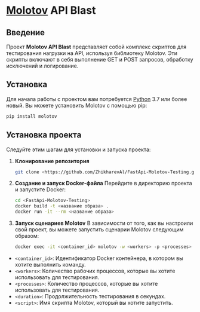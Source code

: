 # [Molotov](https://molotov.readthedocs.io/en/stable/index.html) API Blast

## Введение

Проект **Molotov API Blast** представляет собой комплекс скриптов для тестирования нагрузки на API, используя библиотеку Molotov. Эти скрипты включают в себя выполнение GET и POST запросов, обработку исключений и логирование.

## Установка

Для начала работы с проектом вам потребуется [Python](https://www.python.org/) 3.7 или более новый. Вы можете установить Molotov с помощью pip:

```bash
pip install molotov

```
## Установка проекта

Следуйте этим шагам для установки и запуска проекта:

1. **Клонирование репозитория**
    ```bash
    git clone <https://github.com/ZhikharevAl/FastApi-Molotov-Testing.git>
    ```

2. **Создание и запуск Docker-файла**
   Перейдите в директорию проекта и запустите Docker:
    ```bash
    cd <FastApi-Molotov-Testing>
    docker build -t <название образа> .
    docker run -it --rm <название образа>
    ```
   
3. **Запуск сценариев Molotov**
   В зависимости от того, как вы настроили свой проект, вы можете запустить сценарии Molotov следующим образом:
    ```bash
   docker exec -it <container_id> molotov -w <workers> -p <processes> -d <duration> -x <script>

    ```
- `<container_id>`: Идентификатор Docker контейнера, в котором вы хотите выполнить команду.
- `<workers>`: Количество рабочих процессов, которые вы хотите использовать для тестирования.
- `<processes>`: Количество процессов, которые вы хотите использовать для тестирования.
- `<duration>`: Продолжительность тестирования в секундах.
- `<script>`: Имя скрипта Molotov, который вы хотите запустить.
  